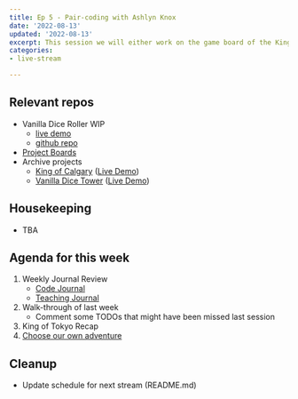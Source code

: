 ```yaml
---
title: Ep 5 - Pair-coding with Ashlyn Knox
date: '2022-08-13'
updated: '2022-08-13'
excerpt: This session we will either work on the game board of the King of Tokyo clone OOOOORR maybe we'll build a CLI interface for squoosh.app!
categories: 
- live-stream

---
```


## Relevant repos
- Vanilla Dice Roller WIP
    - [live demo](https://acidtone.github.io/dice-roller-vanilla/)
    - [github repo](https://github.com/acidtone/dice-roller-vanilla)
- [Project Boards](https://github.com/orgs/browsertherapy/projects)
- Archive projects
    - [King of Calgary](https://github.com/acidtone/king-of-calgary) ([Live Demo](https://acidtone.github.io/king-of-calgary/))
    - [Vanilla Dice Tower](https://github.com/acidtone/dice-roller-vanilla/) ([Live Demo](https://acidtone.github.io/dice-tower-vanilla))

## Housekeeping
- TBA

## Agenda for this week
1. Weekly Journal Review
    - [Code Journal](https://acidtone.github.io/code-journal/)
    - [Teaching Journal](https://acidtone.github.io/teaching-journal/)
2. Walk-through of last week
    - Comment some TODOs that might have been missed last session
3. King of Tokyo Recap
4. [Choose our own adventure](https://github.com/orgs/browsertherapy/projects/4/views/2)

## Cleanup
- Update schedule for next stream (README.md)